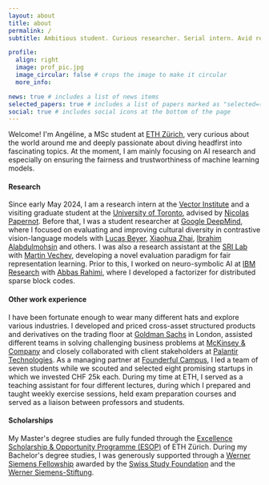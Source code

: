 ```yaml
---
layout: about
title: about
permalink: /
subtitle: Ambitious student. Curious researcher. Serial intern. Avid reader. Sports enthusiast.

profile:
  align: right
  image: prof_pic.jpg
  image_circular: false # crops the image to make it circular
  more_info: 

news: true # includes a list of news items
selected_papers: true # includes a list of papers marked as "selected={true}"
social: true # includes social icons at the bottom of the page
---
```


Welcome! I'm Angéline, a MSc student at [ETH Zürich](https://ethz.ch/en.html), very curious about the world around me and deeply passionate about diving headfirst into fascinating topics. At the moment, I am mainly focusing on AI research and especially on ensuring the fairness and trustworthiness of machine learning models. 

#### Research
Since early May 2024, I am a research intern at the [Vector Institute](https://vectorinstitute.ai/) and a visiting graduate student at the [University of Toronto](https://www.utoronto.ca/), advised by [Nicolas Papernot](https://www.papernot.fr/). Before that, I was a student researcher at [Google DeepMind](https://deepmind.google/), where I focused on evaluating and improving cultural diversity in contrastive vision-language models with [Lucas Beyer](http://lucasb.eyer.be/), [Xiaohua Zhai](https://sites.google.com/view/xzhai), [Ibrahim Alabdulmohsin](https://ibomohsin.github.io/) and others. I was also a research assistant at the [SRI Lab](https://www.sri.inf.ethz.ch/) with [Martin Vechev](https://www.sri.inf.ethz.ch/people/martin), developing a novel evaluation paradigm for fair representation learning. Prior to this, I worked on neuro-symbolic AI at [IBM Research](https://research.ibm.com/) with [Abbas Rahimi](https://research.ibm.com/people/abbas-rahimi), where I developed a factorizer for distributed sparse block codes. 

#### Other work experience
I have been fortunate enough to wear many different hats and explore various industries. I developed and priced cross-asset structured products and derivatives on the trading floor at [Goldman Sachs](https://www.goldmansachs.com/) in London, assisted different teams in solving challenging business problems at [McKinsey & Company](https://www.mckinsey.com/ch/overview) and closely collaborated with client stakeholders at [Palantir Technologies](https://www.palantir.com/uk/). As a managing partner at [Founderful Campus](https://www.campus.founderful.com/), I led a team of seven students while we scouted and selected eight promising startups in which we invested CHF 25k each. During my time at ETH, I served as a teaching assistant for four different lectures, during which I prepared and taught weekly exercise sessions, held exam preparation courses and served as a liaison between professors and students.

#### Scholarships
My Master's degree studies are fully funded through the [Excellence Scholarship & Opportunity Programme (ESOP)](https://ethz.ch/students/en/studies/financial/scholarships/excellencescholarship.html) of ETH Zürich. During my Bachelor's degree studies, I was generously supported through a [Werner Siemens Fellowship](https://www.studyfoundation.ch/our-scholarships/) awarded by the [Swiss Study Foundation](https://www.studyfoundation.ch/) and the [Werner Siemens-Stiftung](https://www.wernersiemens-stiftung.ch/en/). 


